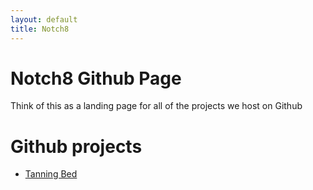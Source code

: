 ```yaml
---
layout: default
title: Notch8
---
```


# Notch8 Github Page #
Think of this as a landing page for all of the projects we host on Github

# Github projects #

- [Tanning Bed](http://notch8.github.com/tanning_bed/)
